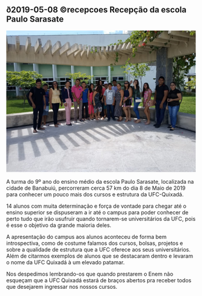 ## ð2019-05-08 ©recepcoes Recepção da escola Paulo Sarasate

![](__capa.jpg)

A turma do 9º ano do ensino médio da escola Paulo Sarasate, localizada na cidade de Banabuiú, percorreram cerca 57 km do dia 8 de Maio de 2019 para conhecer um pouco mais dos cursos e estrutura da UFC-Quixadá.

14 alunos com muita determinação e força de vontade para chegar até o ensino superior se dispuseram a ir até o campus para poder conhecer de perto tudo que irão usufruir quando tornarem-se universitários da UFC, pois é esse o objetivo da grande maioria deles.

A apresentação do campus aos alunos aconteceu de forma bem introspectiva, como de costume falamos dos cursos, bolsas, projetos e sobre a qualidade de estrutura que a UFC oferece aos seus universitários. Além de citarmos exemplos de alunos que se destacaram dentro e levaram o nome da UFC Quixadá à um elevado patamar.

Nos despedimos lembrando-os que quando  prestarem o Enem não esqueçam que a UFC Quixadá estará de braços abertos pra receber todos que desejarem ingressar nos nossos cursos.
